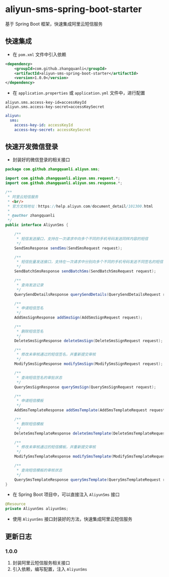 # aliyun-sms-spring-boot-starter
基于 Spring Boot 框架，快速集成阿里云短信服务

## 快速集成
- 在 `pom.xml` 文件中引入依赖
```xml
<dependency>
    <groupId>com.github.zhangquanli</groupId>
    <artifactId>aliyun-sms-spring-boot-starter</artifactId>
    <version>1.0.0</version>
</dependency>
```
- 在 `application.properties` 或 `application.yml` 文件中，进行配置
```properties
aliyun.sms.access-key-id=accessKeyId
aliyun.sms.access-key-secret=accessKeySecret
```
```yaml
aliyun:
  sms:
    access-key-id: accessKeyId
    access-key-secret: accessKeySecret
```

## 快速开发微信登录
- 封装好的微信登录的相关接口
```java
package com.github.zhangquanli.aliyun.sms;

import com.github.zhangquanli.aliyun.sms.request.*;
import com.github.zhangquanli.aliyun.sms.response.*;

/**
 * 阿里云短信服务
 * <br/>
 * 官方文档地址：https://help.aliyun.com/document_detail/101300.html
 *
 * @author zhangquanli
 */
public interface AliyunSms {

    /**
     * 短信发送接口，支持在一次请求中向多个不同的手机号码发送同样内容的短信
     */
    SendSmsResponse sendSms(SendSmsRequest request);

    /**
     * 短信批量发送接口，支持在一次请求中分别向多个不同的手机号码发送不同签名的短信
     */
    SendBatchSmsResponse sendBatchSms(SendBatchSmsRequest request);

    /**
     * 查询发送记录
     */
    QuerySendDetailsResponse querySendDetails(QuerySendDetailsRequest request);

    /**
     * 申请短信签名
     */
    AddSmsSignResponse addSmsSign(AddSmsSignRequest request);

    /**
     * 删除短信签名
     */
    DeleteSmsSignResponse deleteSmsSign(DeleteSmsSignRequest request);

    /**
     * 修改未审核通过的短信签名，并重新提交审核
     */
    ModifySmsSignResponse modifySmsSign(ModifySmsSignRequest request);

    /**
     * 查询短信签名的审批状态
     */
    QuerySmsSignResponse querySmsSign(QuerySmsSignRequest request);

    /**
     * 申请短信模板
     */
    AddSmsTemplateResponse addSmsTemplate(AddSmsTemplateRequest request);

    /**
     * 删除短信模板
     */
    DeleteSmsTemplateResponse deleteSmsTemplate(DeleteSmsTemplateRequest request);

    /**
     * 修改未审核通过的短信模板，并重新提交审核
     */
    ModifySmsTemplateResponse modifySmsTemplate(ModifySmsTemplateRequest request);

    /**
     * 查询短信模板的审核状态
     */
    QuerySmsTemplateResponse querySmsTemplate(QuerySmsTemplateRequest request);
}
```
- 在 Spring Boot 项目中，可以直接注入 `AliyunSms` 接口
```java
@Resource
private AliyunSms aliyunSms;
```
- 使用 `AliyunSms` 接口封装好的方法，快速集成阿里云短信服务

## 更新日志
### 1.0.0
1. 封装阿里云短信服务相关接口
2. 引入依赖，编写配置，注入 `AliyunSms`
